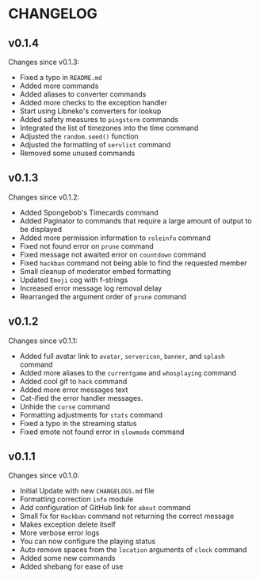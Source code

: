 # CHANGELOG

## v0.1.4

Changes since v0.1.3:

* Fixed a typo in `README.md`
* Added more commands
* Added aliases to converter commands
* Added more checks to the exception handler
* Start using Libneko's converters for lookup
* Added safety measures to `pingstorm` commands
* Integrated the list of timezones into the time command
* Adjusted the `random.seed()` function
* Adjusted the formatting of `servlist` command
* Removed some unused commands

## v0.1.3

Changes since v0.1.2:

* Added Spongebob's Timecards command
* Added Paginator to commands that require a large amount of output to be displayed
* Added more permission information to `roleinfo` command
* Fixed not found error on `prune` command
* Fixed message not awaited error on `countdown` command
* Fixed `hackban` command not being able to find the requested member
* Small cleanup of moderator embed formatting
* Updated `Emoji` cog with f-strings
* Increased error message log removal delay
* Rearranged the argument order of `prune` command

## v0.1.2

Changes since v0.1.1:

* Added full avatar link to `avatar`, `servericon`, `banner`, and `splash` command
* Added more aliases to the `currentgame` and `whosplaying` command
* Added cool gif to `hack` command
* Added more error messages text
* Cat-ified the error handler messages.
* Unhide the `curse` command
* Formatting adjustments for `stats` command
* Fixed a typo in the streaming status
* Fixed emote not found error in `slowmode` command

## v0.1.1

Changes since v0.1.0:

* Initial Update with new `CHANGELOGS.md` file
* Formatting correction `info` module
* Add configuration of GitHub link for `about` command
* Small fix for `Hackban` command not returning the correct message
* Makes exception delete itself
* More verbose error logs
* You can now configure the playing status
* Auto remove spaces from the `location` arguments of `clock` command
* Added some new commands
* Added shebang for ease of use
  